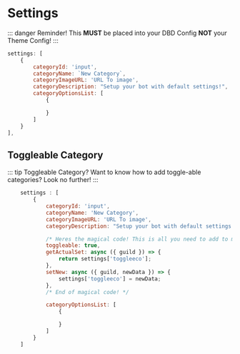 # Settings

::: danger Reminder!
This **MUST** be placed into your DBD Config **NOT** your Theme Config!
:::

```js
settings: [
    {
        categoryId: 'input',
        categoryName: `New Category`,
        categoryImageURL: 'URL To image',
        categoryDescription: "Setup your bot with default settings!",
        categoryOptionsList: [
            {

            }
        ]
    }
],
```

## Toggleable Category

::: tip Toggleable Category?
Want to know how to add toggle-able categories?
Look no further!
:::

```js
    settings : [
        {
            categoryId: 'input',
            categoryName: 'New Category',
            categoryImageURL: 'URL To image',
            categoryDescription: "Setup your bot with default settings!",

            /* Heres the magical code! This is all you need to add to make it work */
            toggleable: true,
            getActualSet: async ({ guild }) => {
                return settings['toggleeco'];
            },
            setNew: async ({ guild, newData }) => {
                settings['toggleeco'] = newData;
            },
            /* End of magical code! */

            categoryOptionsList: [
                {

                }
            ]
        }
    ]
```